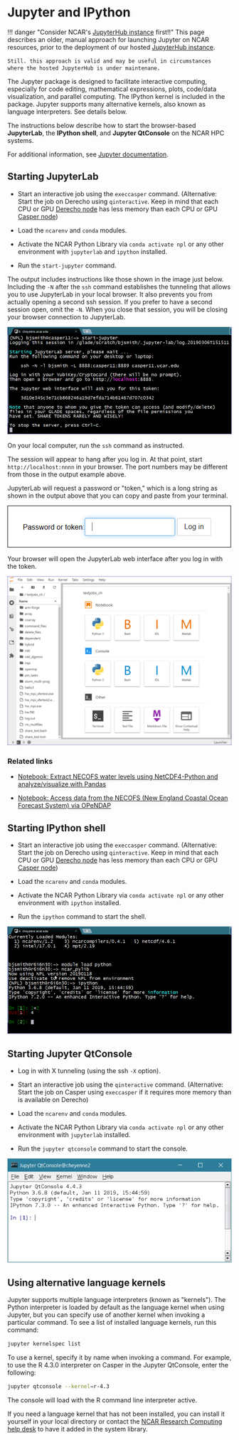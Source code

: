 # Jupyter and IPython

!!! danger "Consider NCAR's [JupyterHub instance](./jupyterhub/index.md) first!!"
    This page describes an older, manual approach for launching Jupyter
    on NCAR resources, prior to the deployment of our hosted
    [JupyterHub instance](./jupyterhub/index.md).

    Still. this approach is valid and may be useful in circumstances
    where the hosted JupyterHub is under maintenane.

The Jupyter package is designed to facilitate interactive computing,
especially for code editing, mathematical expressions, plots, code/data
visualization, and parallel computing. The IPython kernel is included in
the package. Jupyter supports many alternative kernels, also known as
language interpreters. See details below.

The instructions below describe how to start the
browser-based **JupyterLab**, the **IPython shell**, and **Jupyter
QtConsole** on the NCAR HPC systems.

For additional information, see [Jupyter documentation](https://jupyter.readthedocs.io/en/latest/).

## Starting JupyterLab

- Start an interactive job using the `execcasper` command.
  (Alternative: Start the job on Derecho using `qinteractive`.
  Keep in mind that each CPU or GPU [Derecho node](docs/compute-systems/derecho/#derecho-hardware)
  has less memory than each CPU or GPU [Casper node](docs/compute-systems/casper/#casper-hardware))

- Load the `ncarenv` and `conda` modules.

- Activate the NCAR Python Library via `conda activate npl` or any other
  environment with `jupyterlab` and `ipython` installed.

- Run the `start-jupyter` command.

The output includes instructions like those shown in the image just
below. Including the `-N` after the `ssh` command establishes the
tunneling that allows you to use JupyterLab in your local browser. It
also prevents you from actually opening a second ssh session. If you
prefer to have a second session open, omit the `-N`. When you close
that session, you will be closing your browser connection to JupyterLab.

![](media/jupyter_ipython1.png)

On your local computer, run the `ssh` command as instructed.

The session will appear to hang after you log in. At that point,
start `http://localhost:nnnn` in your browser. The port numbers may
be different from those in the output example above.

JupyterLab will request a password or "token," which is a long string as
shown in the output above that you can copy and paste from your
terminal.

![](media/jupyter_ipython2.png)

Your browser will open the JupyterLab web interface after you log in
with the token.

![](media/jupyter_ipython3.png)

### Related links

- [Notebook: Extract NECOFS water levels using NetCDF4-Python and analyze/visualize with Pandas](https://nbviewer.jupyter.org/gist/rsignell-usgs/4740419)

- [Notebook: Access data from the NECOFS (New England Coastal Ocean Forecast System) via OPeNDAP](https://nbviewer.jupyter.org/gist/rsignell-usgs/5092905)

## Starting IPython shell

- Start an interactive job using the `execcasper` command.
  (Alternative: Start the job on Derecho using `qinteractive`.
  Keep in mind that each CPU or GPU [Derecho node](docs/compute-systems/derecho/#derecho-hardware)
  has less memory than each CPU or GPU [Casper node](docs/compute-systems/casper/#casper-hardware))

- Load the `ncarenv` and `conda` modules.

- Activate the NCAR Python Library via `conda activate npl` or any other
  environment with `ipython` installed.

- Run the `ipython` command to start the shell.

![](media/jupyter_ipython4.png)

## Starting Jupyter QtConsole

- Log in with X tunneling (using the ssh `-X` option).

- Start an interactive job using the `qinteractive` command.
  (Alternative: Start the job on Casper using `execcasper` if it
  requires more memory than is available on Derecho)

- Load the `ncarenv` and `conda` modules.

- Activate the NCAR Python Library via `conda activate npl` or any other
  environment with `jupyterlab` installed.

- Run the `jupyter qtconsole` command to start the console.

![](media/jupyter_ipython5.png)

## Using alternative language kernels

Jupyter supports multiple language interpreters (known as "kernels").
The Python interpreter is loaded by default as the language kernel when
using Jupyter, but you can specify use of another kernel when invoking a
particular command. To see a list of installed language kernels, run
this command:
```bash
jupyter kernelspec list
```

To use a kernel, specify it by name when invoking a command. For
example, to use the R 4.3.0 interpreter on Casper in the Jupyter
QtConsole, enter the following:
```bash
jupyter qtconsole --kernel=r-4.3
```
The console will load with the R command line interpreter active.

If you need a language kernel that has not been installed, you can
install it yourself in your local directory or contact the
[NCAR Research Computing help desk](https://rchelp.ucar.edu/) to have it
added in the system library.

